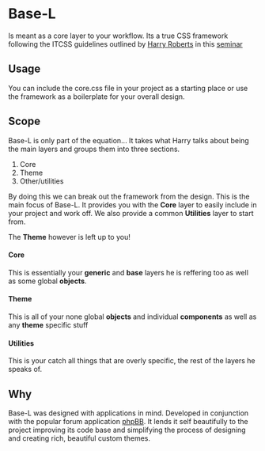 # Base-L
Is meant as a core layer to your workflow. Its a true CSS framework following
the ITCSS guidelines outlined by [Harry Roberts](http://www.csswizardry.com) in
this [seminar](https://www.youtube.com/watch?v=1OKZOV-iLj4)

## Usage
You can include the core.css file in your project as a starting place or use the
framework as a boilerplate for your overall design.

## Scope
Base-L is only part of the equation... It takes what Harry talks about being the
main layers and groups them into three sections.

1. Core
2. Theme
3. Other/utilities

By doing this we can break out the framework from the design. This is the main
focus of Base-L. It provides you with the **Core** layer to easily include in your
project and work off. We also provide a common **Utilities** layer to start from.

The **Theme** however is left up to you!

#### Core
This is essentially your **generic** and **base** layers he is reffering too as
well as some global **objects**.

#### Theme
This is all of your none global **objects** and individual **components** as
well as any **theme** specific stuff

#### Utilities
This is your catch all things that are overly specific, the rest of the layers
he speaks of.

## Why
Base-L was designed with applications in mind. Developed in conjunction with the
popular forum application [phpBB](http://www.phpbb.org). It lends it self
beautifully to the project improving its code base and simplifying the process
of designing and creating rich, beautiful custom themes.

